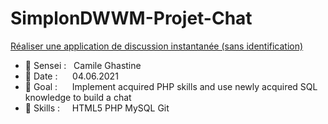 # SimplonDWWM-Projet-Chat
[Réaliser une application de discussion instantanée (sans identification)](https://simplonline.co/briefs/36ec45f4-dd84-4be3-b82a-45fefe7a8060)

- 🥋 Sensei : &nbsp;                              Camile Ghastine
- 📅 Date : &nbsp;&nbsp;&nbsp;&nbsp;              04.06.2021
- 🥅 Goal : &nbsp;&nbsp;&nbsp;&nbsp;              Implement acquired PHP skills and use newly acquired SQL knowledge to build a chat
- 🔧 Skills : &nbsp;&nbsp;&nbsp;                  HTML5 PHP MySQL Git

